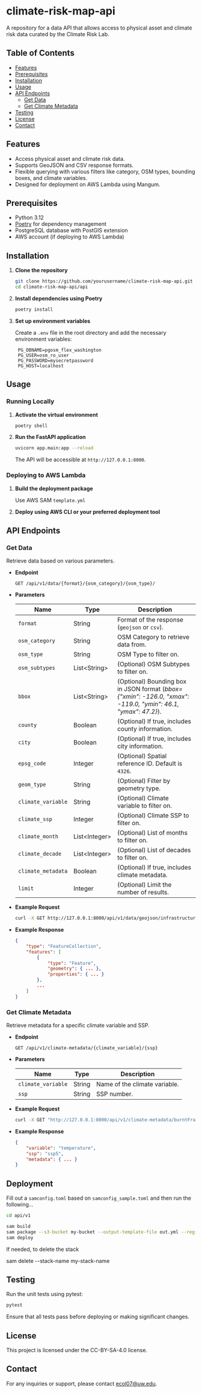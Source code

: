 # climate-risk-map-api

A repository for a data API that allows access to physical asset and climate risk data curated by the Climate Risk Lab.

## Table of Contents

- [Features](#features)
- [Prerequisites](#prerequisites)
- [Installation](#installation)
- [Usage](#usage)
- [API Endpoints](#api-endpoints)
  - [Get Data](#get-data)
  - [Get Climate Metadata](#get-climate-metadata)
- [Testing](#testing)
- [License](#license)
- [Contact](#contact)

## Features

- Access physical asset and climate risk data.
- Supports GeoJSON and CSV response formats.
- Flexible querying with various filters like category, OSM types, bounding boxes, and climate variables.
- Designed for deployment on AWS Lambda using Mangum.

## Prerequisites

- Python 3.12
- [Poetry](https://python-poetry.org/) for dependency management
- PostgreSQL database with PostGIS extension
- AWS account (if deploying to AWS Lambda)

## Installation

1. **Clone the repository**

   ```bash
   git clone https://github.com/yourusername/climate-risk-map-api.git
   cd climate-risk-map-api/api
   ```

2. **Install dependencies using Poetry**

   ```bash
   poetry install
   ```

3. **Set up environment variables**

   Create a `.env` file in the root directory and add the necessary environment variables:

   ```env
    PG_DBNAME=pgosm_flex_washington
    PG_USER=osm_ro_user
    PG_PASSWORD=mysecretpassword
    PG_HOST=localhost
   ```

## Usage

### Running Locally

1. **Activate the virtual environment**

   ```bash
   poetry shell
   ```

2. **Run the FastAPI application**

   ```bash
   uvicorn app.main:app --reload
   ```

   The API will be accessible at `http://127.0.0.1:8000`.

### Deploying to AWS Lambda

1. **Build the deployment package**

   Use AWS SAM `template.yml`

2. **Deploy using AWS CLI or your preferred deployment tool**

## API Endpoints

### Get Data

Retrieve data based on various parameters.

- **Endpoint**

  ```
  GET /api/v1/data/{format}/{osm_category}/{osm_type}/
  ```

- **Parameters**

  | Name               | Type     | Description                                                   |
  | ------------------ | -------- | ------------------------------------------------------------- |
  | `format`  | String   | Format of the response (`geojson` or `csv`).                 |
  | `osm_category`         | String   | OSM Category to retrieve data from.                           |
  | `osm_type`         | String   | OSM Type to filter on.                                        |
  | `osm_subtypes`     | List&lt;String&gt; | (Optional) OSM Subtypes to filter on.                      |
  | `bbox`             | List&lt;String&gt; | (Optional) Bounding box in JSON format (*bbox={"xmin": -126.0, "xmax": -119.0, "ymin": 46.1, "ymax": 47.2}*).                 |
  | `county`           | Boolean  | (Optional) If true, includes county information.              |
  | `city`             | Boolean  | (Optional) If true, includes city information.                |
  | `epsg_code`        | Integer  | (Optional) Spatial reference ID. Default is `4326`.           |
  | `geom_type`        | String   | (Optional) Filter by geometry type.                           |
  | `climate_variable` | String   | (Optional) Climate variable to filter on.                     |
  | `climate_ssp`      | Integer  | (Optional) Climate SSP to filter on.                           |
  | `climate_month`    | List&lt;Integer&gt; | (Optional) List of months to filter on.                    |
  | `climate_decade`   | List&lt;Integer&gt; | (Optional) List of decades to filter on.                   |
  | `climate_metadata` | Boolean  | (Optional) If true, includes climate metadata.                |
  | `limit`            | Integer  | (Optional) Limit the number of results.                        |

- **Example Request**

  ```bash
  curl -X GET http://127.0.0.1:8000/api/v1/data/geojson/infrastructure/power/?osm_subtypes=plant&osm_subtypes=line&bbox={"xmin":-126.0,"xmax":-119.0,"ymin":46.1,"ymax":47.2}
  ```

- **Example Response**

  ```json
  {
      "type": "FeatureCollection",
      "features": [
          {
              "type": "Feature",
              "geometry": { ... },
              "properties": { ... }
          },
          ...
      ]
  }
  ```

### Get Climate Metadata

Retrieve metadata for a specific climate variable and SSP.

- **Endpoint**

  ```
  GET /api/v1/climate-metadata/{climate_variable}/{ssp}
  ```

- **Parameters**

  | Name              | Type   | Description                       |
  | ----------------- | ------ | --------------------------------- |
  | `climate_variable` | String | Name of the climate variable.     |
  | `ssp`             | String | SSP number.                        |

- **Example Request**

  ```bash
  curl -X GET "http://127.0.0.1:8000/api/v1/climate-metadata/burntFractionAll/585"
  ```

- **Example Response**

  ```json
  {
      "variable": "temperature",
      "ssp": "ssp5",
      "metadata": { ... }
  }
  ```

## Deployment

Fill out a `samconfig.toml` based on `samconfig_sample.toml` and then run the following...

```bash
cd api/v1

sam build
sam package --s3-bucket my-bucket --output-template-file out.yml --region us-east-2
sam deploy
```

If needed, to delete the stack

sam delete --stack-name my-stack-name



## Testing

Run the unit tests using pytest:

```bash
pytest
```

Ensure that all tests pass before deploying or making significant changes.

## License

This project is licensed under the CC-BY-SA-4.0 license.

## Contact

For any inquiries or support, please contact [<ecol07@uw.edu>](mailto:ecol07@uw.edu).